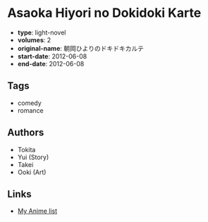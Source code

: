 # Asaoka Hiyori no Dokidoki Karte

-   **type**: light-novel
-   **volumes**: 2
-   **original-name**: 朝岡ひよりのドキドキカルテ
-   **start-date**: 2012-06-08
-   **end-date**: 2012-06-08

## Tags

-   comedy
-   romance

## Authors

-   Tokita
-   Yui (Story)
-   Takei
-   Ooki (Art)

## Links

-   [My Anime list](https://myanimelist.net/manga/104805/Asaoka_Hiyori_no_Dokidoki_Karte)
